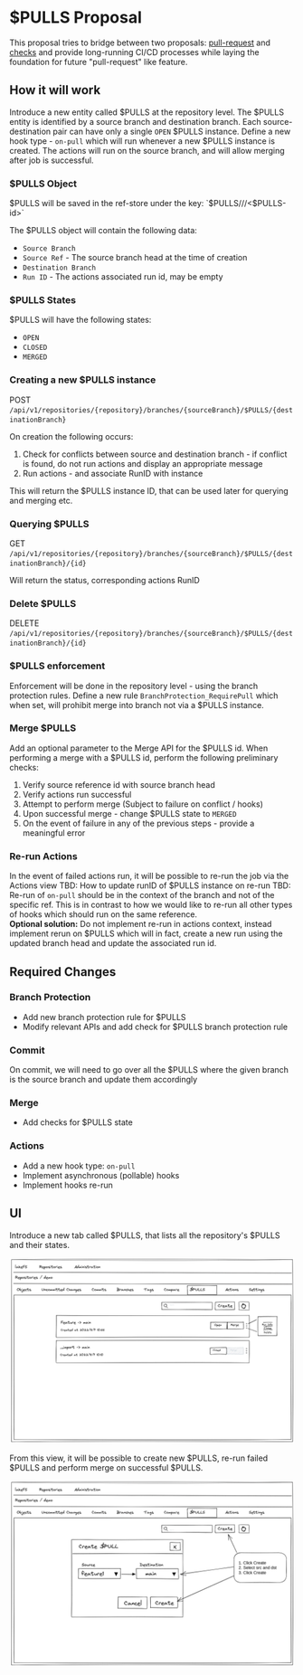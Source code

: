 # $PULLS Proposal

This proposal tries to bridge between two proposals: [pull-request](pull-request.md) and [checks](https://github.com/treeverse/lakeFS/blob/280c5b741df5e1e051958b8adde826364c6df614/design/open/branch_checks.md)
and provide long-running CI/CD processes while laying the foundation for future "pull-request" like feature.

## How it will work

Introduce a new entity called $PULLS at the repository level. The $PULLS entity is identified by a source branch and destination branch. 
Each source-destination pair can have only a single `OPEN` $PULLS instance.
Define a new hook type - `on-pull` which will run whenever a new $PULLS instance is created.
The actions will run on the source branch, and will allow merging after job is successful.

### $PULLS Object

$PULLS will be saved in the ref-store under the key: 
`$PULLS/<src-branch>/<dest-branch>/<$PULLS-id>`

The $PULLS object will contain the following data:

* `Source Branch`
* `Source Ref` - The source branch head at the time of creation
* `Destination Branch`
* `Run ID` - The actions associated run id, may be empty

### $PULLS States

$PULLS will have the following states:

* `OPEN`
* `CLOSED`
* `MERGED`

### Creating a new $PULLS instance

POST `/api/v1/repositories/{repository}/branches/{sourceBranch}/$PULLS/{destinationBranch}`

On creation the following occurs:

1. Check for conflicts between source and destination branch - if conflict is found, do not run actions and display an appropriate message
2. Run actions - and associate RunID with instance

This will return the $PULLS instance ID, that can be used later for querying and merging etc.

### Querying $PULLS

GET `/api/v1/repositories/{repository}/branches/{sourceBranch}/$PULLS/{destinationBranch}/{id}`

Will return the status, corresponding actions RunID

### Delete $PULLS

DELETE `/api/v1/repositories/{repository}/branches/{sourceBranch}/$PULLS/{destinationBranch}/{id}`

### $PULLS enforcement

Enforcement will be done in the repository level - using the branch protection rules.
Define a new rule `BranchProtection_RequirePull` which when set, will prohibit merge into branch not via a $PULLS instance.

### Merge $PULLS

Add an optional parameter to the Merge API for the $PULLS id. 
When performing a merge with a $PULLS id, perform the following preliminary checks:
1. Verify source reference id with source branch head
2. Verify actions run successful
3. Attempt to perform merge (Subject to failure on conflict / hooks)
4. Upon successful merge - change $PULLS state to `MERGED`
5. On the event of failure in any of the previous steps - provide a meaningful error

### Re-run Actions

In the event of failed actions run, it will be possible to re-run the job via the Actions view
TBD: How to update runID of $PULLS instance on re-run
TBD: Re-run of `on-pull` should be in the context of the branch and not of the specific ref. This is in contrast to how we would like to re-run
all other types of hooks which should run on the same reference.  
**Optional solution:** Do not implement re-run in actions context, instead implement rerun on $PULLS which will in fact,
create a new run using the updated branch head and update the associated run id.

## Required Changes

### Branch Protection

* Add new branch protection rule for $PULLS
* Modify relevant APIs and add check for $PULLS branch protection rule

### Commit

On commit, we will need to go over all the $PULLS where the given branch is the source branch and update them accordingly

### Merge

* Add checks for $PULLS state

### Actions

* Add a new hook type: `on-pull`
* Implement asynchronous (pollable) hooks
* Implement hooks re-run

## UI

Introduce a new tab called $PULLS, that lists all the repository's $PULLS and their states.

![$PULLS view](diagrams/pulls-list.png)

From this view, it will be possible to create new $PULLS, re-run failed $PULLS and perform merge on successful $PULLS.

![$PULLS create](diagrams/pulls-create.png)

